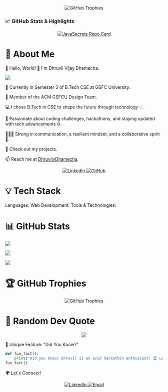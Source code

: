 <div align="center">
  <img src="https://github-profile-trophy.vercel.app/?username=dhruvil-84&theme=radical&no-frame=true&row=1&column=6" alt="GitHub Trophies" />
</div>

### 📈 GitHub Stats & Highlights
<div align="center">
  <a href="https://github.com/dhruvil-84/JavaSecrets">
    <img src="https://github-readme-stats.vercel.app/api/pin/?username=dhruvil-84&repo=JavaSecrets&theme=radical" alt="JavaSecrets Repo Card" />
  </a>
</div>

<!--
**dhruvil-84/dhruvil-84** is a ✨ _special_ ✨ repository because its `README.md` (this file) appears on your GitHub profile.

Here are some ideas to get you started:

- 🔭 I’m currently working on ...
- 🌱 I’m currently learning ...
- 👯 I’m looking to collaborate on ...
- 🤔 I’m looking for help with ...
- 💬 Ask me about ...
- 📫 How to reach me: ...
- 😄 Pronouns: ...
- ⚡ Fun fact: ...
-->
<h1>💫 About Me</h1>
<p>👋 Hello, World! 👋 I'm Dhruvil Vijay Dhamecha. </p>
<p><img src="https://readme-typing-svg.herokuapp.com?color=%2336BCF7&size=22&vCenter=true&lines=Java+Developer;Full+Stack+Developer;Open+Source+Contributor;" /></p>
<p>🏫 Currently in Semester 3 of B.Tech CSE at GSFC University. </p>
<p>🎨 Member of the ACM GSFCU Design Team. </p>
<p>💻 I chose B.Tech in CSE to shape the future through technology 💡. </p>
<p>🎯 Passionate about coding challenges, hackathons, and staying updated with tech advancements 🌐. </p>
<p>🙋🏼‍♂️ Strong in communication, a resilient mindset, and a collaborative spirit 🤝.</p>
<p>🌱 Check out my projects. </p>
<p>📫 Reach me at <a href="mailto:dhruvilvdhamecha84@gmail.com">DhruvilvDhamecha</a>. </p>

<p align="center"> 
   <a href="https://www.linkedin.com/in/dhruvil-dhamecha-64127027b" target="_blank">
      <img alt="LinkedIn" src="https://img.shields.io/badge/LinkedIn-%230077B5.svg?style=flat-square&logo=linkedin&logoColor=white" />
   </a>
   <a href="https://github.com/dhruvil-84" target="_blank">
      <img alt="GitHub" src="https://img.shields.io/badge/GitHub-%2312100E.svg?style=flat-square&logo=github&logoColor=white" />
   </a>
</p>

<h1>💡 Tech Stack</h1>
Languages:
Web Development:
Tools & Technologies:

<h1>📊 GitHub Stats</h1>
<p> <img src="https://github-readme-stats.vercel.app/api?username=dhruvil-84&show_icons=true&theme=radical" /> </p>
<p> <img src="https://github-readme-stats.vercel.app/api/top-langs/?username=dhruvil-84&layout=compact&theme=radical" /> </p>
<p> <img src="https://github-readme-streak-stats.herokuapp.com/?user=dhruvil-84&theme=radical" /> </p>

<h1>🏆 GitHub Trophies </h1>
<p align="center">
  <img src="https://github-profile-trophy.vercel.app/?username=dhruvil-84&theme=radical&no-bg=true&no-frame=true" alt="GitHub Trophies" />
</p>

<h1>🎯 Random Dev Quote</h1>
<p align="center"> <img src="https://quotes-github-readme.vercel.app/api?type=horizontal&theme=dark" /> </p>

🌟 Unique Feature: "Did You Know?"
```python
def fun_fact():
    print("Did you know? Dhruvil is an avid hackathon enthusiast! 🏆 Loves building solutions and bringing ideas to life.")
fun_fact()
```

🌍 Let's Connect!
<p align="center"> <a href="https://www.linkedin.com/in/dhruvil-dhamecha-64127027b" target="_blank"> <img src="https://img.shields.io/badge/LinkedIn-Dhruvil_Dhamecha-0077B5?style=for-the-badge&logo=linkedin&logoColor=white" alt="LinkedIn" /> </a> <a href="mailto:dhruvilvdhamecha84@gmail.com" target="_blank"> <img src="https://img.shields.io/badge/Email-dhruvildhamecha84%40gmail.com-D14836?style=for-the-badge&logo=gmail&logoColor=white" alt="Email" /> </a> </p>
